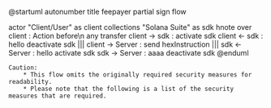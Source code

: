 @startuml
autonumber
title feepayer partial sign flow

actor "Client/User" as client
collections "Solana Suite" as sdk
hnote over client : Action before\n any transfer
client -> sdk : 
activate sdk
client <- sdk : hello
deactivate sdk
|||
client -> Server : send hexInstruction
|||
sdk <- Server : hello
activate sdk
sdk -> Server : aaaa
deactivate sdk
@enduml


```
Caution: 
    * This flow omits the originally required security measures for readability. 
    * Please note that the following is a list of the security measures that are required.
```

